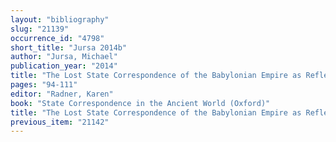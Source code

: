 ```yaml
---
layout: "bibliography"
slug: "21139"
occurrence_id: "4798"
short_title: "Jursa 2014b"
author: "Jursa, Michael"
publication_year: "2014"
title: "The Lost State Correspondence of the Babylonian Empire as Reflected in Contemporary Administrative Letters"
pages: "94-111"
editor: "Radner, Karen"
book: "State Correspondence in the Ancient World (Oxford)"
title: "The Lost State Correspondence of the Babylonian Empire as Reflected in Contemporary Administrative Letters"
previous_item: "21142"
---
```

